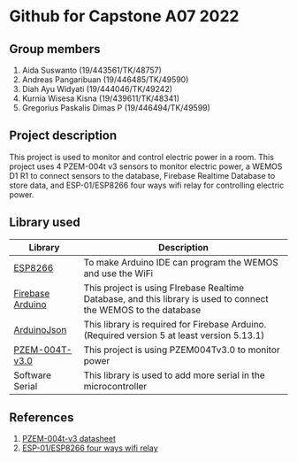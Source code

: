 Github for Capstone A07 2022
================

## Group members
1. Aida Suswanto                (19/443561/TK/48757)
2. Andreas Pangaribuan          (19/446485/TK/49590)
3. Diah Ayu Widyati             (19/444046/TK/49242)
4. Kurnia Wisesa Kisna          (19/439611/TK/48341)
5. Gregorius Paskalis Dimas P   (19/446494/TK/49599)

## Project description

This project is used to monitor and control electric power in a room. This project uses 4 PZEM-004t v3 sensors to monitor electric power, a WEMOS D1 R1 to connect sensors to the database, Firebase Realtime Database to store data, and ESP-01/ESP8266 four ways wifi relay for controlling electric power.

## Library used
| Library    | Description |
|------------|-------------|
| [ESP8266](https://github.com/esp8266/Arduino) | To make Arduino IDE can program the WEMOS and use the WiFi |
| [Firebase Arduino](https://github.com/FirebaseExtended/firebase-arduino) | This project is using FIrebase Realtime Database, and this library is used to connect the WEMOS to the database |
| [ArduinoJson](https://github.com/bblanchon/ArduinoJson) | This library is required for Firebase Arduino. (Required version 5 at least version 5.13.1) |
| [PZEM-004T-v3.0](https://github.com/mandulaj/PZEM-004T-v30) | This project is using PZEM004Tv3.0 to monitor power |
| Software Serial | This library is used to add more serial in the microcontroller |
## References
1. [PZEM-004t-v3 datasheet](https://github.com/vortigont/pzem-edl/blob/main/docs/PZEM-004T-V3.0-Datasheet-User-Manual.pdf)
2. [ESP-01/ESP8266 four ways wifi relay](http://www.chinalctech.com/cpzx/Programmer/428.html)